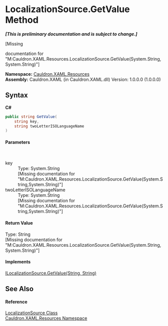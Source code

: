 # LocalizationSource.GetValue Method 
 _**\[This is preliminary documentation and is subject to change.\]**_

\[Missing <summary> documentation for "M:Cauldron.XAML.Resources.LocalizationSource.GetValue(System.String,System.String)"\]

**Namespace:**&nbsp;<a href="N_Cauldron_XAML_Resources">Cauldron.XAML.Resources</a><br />**Assembly:**&nbsp;Cauldron.XAML (in Cauldron.XAML.dll) Version: 1.0.0.0 (1.0.0.0)

## Syntax

**C#**<br />
``` C#
public string GetValue(
	string key,
	string twoLetterISOLanguageName
)
```


#### Parameters
&nbsp;<dl><dt>key</dt><dd>Type: System.String<br />\[Missing <param name="key"/> documentation for "M:Cauldron.XAML.Resources.LocalizationSource.GetValue(System.String,System.String)"\]</dd><dt>twoLetterISOLanguageName</dt><dd>Type: System.String<br />\[Missing <param name="twoLetterISOLanguageName"/> documentation for "M:Cauldron.XAML.Resources.LocalizationSource.GetValue(System.String,System.String)"\]</dd></dl>

#### Return Value
Type: String<br />\[Missing <returns> documentation for "M:Cauldron.XAML.Resources.LocalizationSource.GetValue(System.String,System.String)"\]

#### Implements
<a href="M_Cauldron_Localization_ILocalizationSource_GetValue">ILocalizationSource.GetValue(String, String)</a><br />

## See Also


#### Reference
<a href="T_Cauldron_XAML_Resources_LocalizationSource">LocalizationSource Class</a><br /><a href="N_Cauldron_XAML_Resources">Cauldron.XAML.Resources Namespace</a><br />